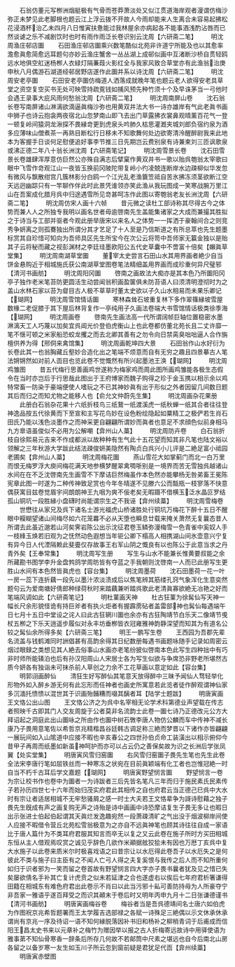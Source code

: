 <!-- { "loadSidebar": true } -->
　　石翁仿董元写栁洲烟艇极有气骨而苍莽萧淡处又似江贯道海岸观者漫谓仿梅沙弥正未梦见此老脚根也题云江上浮云拨不开故人今雨却能来人生离合未容易起拂松花浸酒杯治乙未四月八日惟寅扶惫能过我林屋余亦病起各不能事酒浅酌沾唇而已然谈谑之乐不减剧饮时也时有雨作雨泛长卷识别云沈周【六研斋二笔】
　　明沈周渔庄邨店圗
　　石田渔庄邨店圗乘兴数笔酷似北苑非许道宁所能及也以其愈率澹愈眞愈简愈远耳题句亦妙云渔庄蟹舍一丛丛湖上成邨似画中互渚断沙桥自贯轻鸥远水地俱空舡迷杨栁人衣緑灯隔蒹葭火影红全与我家风致合草堂亦有此渔翁治庚申秋八月偶游石湖道经邨居野店遂作此圗并系以诗沈周【六研斋二笔】
　　明沈周安老亭圗
　　石田安老亭圗仿梅道人洒落成就晚年笔也题云老人欲得安老具草堂之资空复空买书无处可映雪持疏覔钱如捕风预先种竹须十个及早诛茅当一弓他时会遇王录事大庇风雨何愁翁沈周【六研斋二笔】
　　明沈周南屏山卷
　　沈石翁长卷写南屏诸山淋漓欲滴逼眞梅沙弥也用黄双井法大书一诗亦雄岸有气此老眞书画中狮子也诗云抱衾两夜宿北山忽梦南山即飞去出门草露拂衣裳鼻观晴薰百花气一登一顿复岭间猿洞龙湫探不畏縁竒更到虎泉头吟肺久枯思灌漑夹城刘郎负宿约泉为酒多应薄味山僧煮茶一再熟目断松行日移未不知歌舞何处边欲寄清泠醒醉尉我来此地本为客握手日谈何足慰便追好事李节推三日先期岂云费别泉有诗兼柬刘三匝讽歌泉或沸正德二年八十翁长洲沈周【六研斋笔记】
　　明沈周雪景长卷
　　沈石田雪景长卷雄肆浑厚意仿巨然公亦殊自满志后擘窠作黄双井书一歌以贻呉匏翁太宰歌曰眼中飞雪作竒观江山一夜皆玉换前冈陂陀带复岭小彴凌兢连断岸水边疎柳似华发忽有微风与飘散绀宫几簇林影分白鸥一个江光乱老渔簔笠祗自苦氷拂冻须茎欲断江空天远迥幽踪只有一竿聊作伴此时此景凭谁领亦笑此渔从我玩图成一笑寒战腕万里江山在吾案成化腊月呉中归途遇雪所见竒甚呵冻作此图以寄匏翁老友长洲沈周【六研斋二笔】
　　明沈周仿宋人画十六帧
　　昔元微之读杜工部诗称其尽得古今之体势而兼人人之所独专我明以画名世者毋逾啓南先生盖能集诸家之大成而兼撮其胜拟之于诗当与工部并驱者今观此册举唐宋以来名人之体势一一挥洒于豪翰间合之则竞秀争妍离之则孤鶱独出所谓分其才艺足了十人至是乃信斯道之有所总萃也先生题墨标赏其自珍惜可知向为吾师具区先生所宝今在次公云将笥中吾师家无籯金独以是贻其子云将秘而藏之视彭渊材之李廷珪墨欧阳公五代史草囊中不啻富十倍矣【嬾眞草堂集】
　　明沈周南湖草堂圗
　　董宰太史尝言石田山水其用界画者絶少自当饼金悬购近于相城施氏获公南湖草堂图卷笔法精细盖用界画而成珍重何异尺璧邪【清河书画舫】
　　明沈周阳冈圗
　　啓南之画故法大痴亦是其本色乃所圗阳冈亭子独作老米笔苔防更圆活生动尝闻翁积画盈箧俱未防苔语人曰须清明澄彻时为之盖山水林石家以苔为睂目古人极不草草时董太史欲以子久山水相易而未果乐卿记【瑚网】
　　明沈周雪馆情话圗
　　寒林森耸石坡重复林下多作翠篠縁坡雪屋数椽二老促膝于其下屋后林背复作一亭纯用子久画法卷端大书雪馆情话极类徐季海【瑚网】
　　明沈周画卷
　　啓南先生画法高一代所谓阔帧巨轴位置稳密水墨淋漓天工人巧蔑以加矣宜呉阊光价登伯虎衡山上也此卷都仿董北苑长且二丈许靡一笔不惬可顿之米家船恐蛟龙攫之而去北卿其善有之勿令向日禁脔臭咄咄逼人合作旃檀供养为得【邢侗来禽馆集】
　　明沈周画乾坤四大景
　　石田翁作山水好衍为长卷此其一也翁胸藏丘壑妙合造化出之笔端不烦意而自有无穷之趣且四景摹古人笔法锵锵然如对前人靣目也览此卷不觉慨然有所兴起墨池王涣【瑚网】
　　明沈周鸡雏图
　　昔五代梅行思善画鸡世遂称为梅家鸡而周此图所画鸡雏能各极生态假令在当时亦岂后于行思哉此图出于王府博家而魏子购得之珍于金玉携以相示余以鸡特常畜一防染于豪端便使人嗜玩之不已其神妙眞有出于形似之外者因留几间数日题其后而归之而知尤物之能移人也【俞允文仲蔚先生集】
　　明沈周画杂花果册
　　此册白石翁杂花果十六纸折枝鸟三纸鵞一纸渡溪虎一纸秋蝉一纸其合者往往登神逸品按五代徐黄而下至宣和主写花鸟妙在设色粉绘隐起如粟精工之极俨若生肖石田氏乃能以浅色淡墨作之而神采更自翩翩所谓妙而眞者也意足不求顔色似前身相马九方臯语虽俊似不必用为公解嘲【弇州山人藁】
　　明沈周防卉卷
　　白石翁折枝自徐熙易元吉来不作成都派以故种种有生气此十五花望而知其非凡笔也陆文裕以领解之三年秋游大学跋此结法疎俊妍美隐然有陶贞白呉兴小儿评是二絶足富小祗园老圃矣【弇州山人藁】
　　明沈周梅花圗
　　燕山雪花大如掌蓟门而北一白万里而恨无梅罗浮大庾间梅花满天地参横梦醒翠禽啁哳别是一境界而苦无雪独呉越诸山水间在在不乏沈啓南先生画雪不下摩诘巨然梅虽作本色然亦能攀杨无咎弟畜王冕陈宪章此图一时遂为二种传神致足赏也今年冬晴遂不见滕六公而甔瓶一枝寥落不快意偶获寓目兹卷觉眉宇间朗朗神王九咽为爽不佞老矣无暇蹑不借横玉泛水晶叵罗结孤山铜坑一段胜縁小盘礴时尚能谓宗生之不我诬【弇州续藁】
　　明沈周雪梅卷
　　世懋往从家兄及呉下诸名士游光福虎山桥诸胜处行铜坑万梅花下醉十五日不醒眼中糢糊望诸山间梅尽如六花笼羃不必从天堕也瞬息廿载来掩关萧然无复曩态昔人所谓去此虽近邈若山河矣霁岩陈公出示沈征君卷玉鳞弥漫梅雪一色青雀中奚奴人手一枝綘玉焕若旧观为之怃然动色遐想当年钜公卿下榻高人相携湖山间氷壶意兴宁复有异今日人代湮隔赖此斐亹仅存故事王右军山阴之慨良有以也陈公于此意当求之丹青外矣【王奉常集】
　　明沈周写生册
　　写生与山水不能兼长惟黄要叔能之余所藏勘书图学李升金盘鹁鸽学周昉皆有夺蓝之手我朝则沈啓南一人而已此册写生更胜山水间有本色然皆眞虎也【容台集】
　　明沈周墨荷
　　沈石田墨荷一花一叶一房一蕊下连折藕一段先以墨汁浓淡渍成后以焦笔辨其筋缕孔窍气象浑化生意奕然题句云为爱南塘好倩郎种绿荷秋时来踏藕兼听踏呉歌此老清眞寡欲絶无冶艳之好而笔端风调如此【六研斋笔记】
　　明杜菫画天神
　　杜古狂菫为徐髯仙写天神一幅长尺余形貌怪诡有持巨斧者有执火炬者有握霹雳砧者盖雷部神也髯仙每遇端午日七月十五日中堂设之诧人曰此古狂辋川圗也余亦有古狂陶靖节白乐天二像靖节曵杖五栁之下乐天逍遥步履似对永丰坊垂栁皆衣冠雍雅神韵静深望而知其为有道名公较之髯仙余所得多矣【六研斋三笔】
　　明王一鹏写生卷
　　王西园为吾郡先辈名流盖与钱鹤滩同时詶倡甚有高韵余得其日纪数册每遇书画题咏随手记录如周密云烟过眼録之类想见其人絶去俗事山水画亦老笔纷披似啓南本色此写生四种拙中有巧非时师所能辏泊也后有孙汉阳周山人宋居士各为写生似欲与争席恐非野老所堪然古质今妍各有独诣未可抹杀前人草创之力余不工花草画以意定如此【容台集】
　　明郭诩画醉仙
　　清狂生好写醉仙其笔意天放得醉中三昧予闻仙人骛轻举化形物外如入醉乡游无何有此忘形而任神者也画史所寓意若此览者徒作醉观谓神仙家多沉湎托愦愦以混世其于识画殆餔糟而啜其醨者耳【陆学士题跋】
　　明唐寅画王文恪公出山图
　　王文恪公济之为呉中名宰相无论学术科第德业声望载在传志者照映千古即其门人交友周旋于公者莫非名流韵士此卷一圗七诗乃正德改元公方大拜诏起之洞庭此出山圗咏之所由作也圗中树石斆李唐人物仿公麟而车中传神不减长康乃子畏用意笔佐以希哲京兆精楷昌谷廷韩古调足称三絶而梦晋以下诸作亦皆翩翩一展玩间如入山隂道中应接不暇也辛亥春公之四世孙伯贞命工装潢出以相示俯仰今昔甲子再周而纸墨如新虽神呵护而亦可以占云仍之善保矣故为识之长洲后学张凤翼【处实堂集】
　　明唐寅风雪归窑圗
　　右风雪归窑圗子畏先生笔也先生此卷全法宋李唐行笔如屈铁丝而一种寒冻之状宛在目前眞颖端有化工者也岂惟冠絶一时自当不朽千古耳后学文嘉题【瑚网】
　　明唐寅野望悯言圗
　　野望悯言一卷为宗让校书作也卷中为圗者一为诗跋者三后先皆名笔凡三年而归于施民素氏民素传子若孙历四世七十六年而始归茂实府君此其相传之自也府君云当正德己巳呉中大水时有宗让者适居相城不无牢愁骚屑之感一时士大夫若王文恪辈争为謌诗慰藉之独子畏先生旣成有声之画复购无声之诗殆是诗中画画中诗恐摩诘复生子畏无多让也暇日出示张进士伯起伯起谓其天眞烂发逸趣宛然一段萧疎清旷之气出没于烟波柳岸间使人应接不暇借令营丘北苑松雪翁极意为之亦自不远眞神笔也顾其诗往往自成一家语比于唐人篇什为不类耳府君服其知言而卒无以复之又云此卷在施子所时方买田相城东恒从主人借观焉叹赏之诚见乎辞色几欲作米顚据舷狡狯未有因也万厯丁亥呉中复大水施子以此卷来质米尔时极喜戏语之曰昔宗让以水厄得此卷吾子以水厄失之是何彼此不类与施子曰主臣有之不闻人亡弓人得之夫复奚恨与我传之后人而不知所重何如归于识者邪为一笑而留之卷首故有野望悯言四大字亦子畏书曩者犹及见之惜已失矣屡欲倩名手补其亡复计虎贲之似未若延津之合也遂虚右以俟后七年府君析箸谦得田籍在相城东有难色府君出此卷示不肖曰以此当污邪十畆可善防持毋为人所豪夺宁非吾家一雅语乎遂百拜受之而识其顚末于卷后时又明年丙申九月十二日张谦德谨书【清河书画舫】
　　明唐寅画梅谷卷
　　梅谷者当是吾呉德靖间名士唐六如伯虎为作图祝京兆希哲题署而王太学履吉选部禄之各赋一诗殊足三絶偶以示文休承休承谓尚有京兆一序及待诏一语不知何縁脱落因补书旧和杨补之柳梢青词于后甫成而信阳王昌太史书来以元章补之梅竹为赠因举以报之古人折梅寄远故诗中用驿使语为雅事苐不知仙骨寒香一辞条后所存几何故不若邮筒中尺素之堪远也自今后南北山房各留之以备岁寒一友生如玉川子所云忽到窗前疑是君犹足代靣【弇州续藁】
　　明唐寅赤壁图

